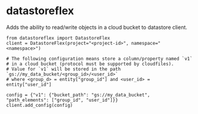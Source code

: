 # datastoreflex

Adds the ability to read/write objects in a cloud bucket to datastore client.

```
from datastoreflex import DatastoreFlex
client = DatastoreFlex(project="<project-id>", namespace="<namespace>")

# The following configuration means store a column/property named `v1`
# in a cloud bucket (protocol must be supported by cloudfiles).
# Value for `v1` will be stored in the path `gs://my_data_bucket/<group_id>/<user_id>`
# where <group_d> = entity["group_id"] and <user_id> = entity["user_id"]

config = {"v1": {"bucket_path": "gs://my_data_bucket", "path_elements": ["group_id", "user_id"]}}
client.add_config(config)
```
